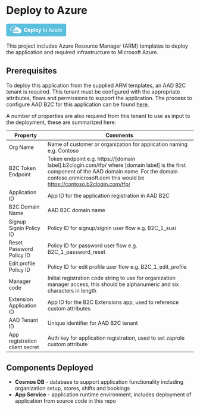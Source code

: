 # Deploy to Azure

<a href="https://portal.azure.com/#create/Microsoft.Template/uri/https%3A%2F%2Fraw.githubusercontent.com%2Fmicrosoft%2FProject-Zap%2Fmaster%2Ftemplates%2Fazuredeploy.json" target="_blank">
<img src="../images/deploytoazure.png"/>
</a>

This project includes Azure Resource Manager (ARM) templates to deploy the application and required infrastructure to Microsoft Azure.

## Prerequisites

To deploy this application from the supplied ARM templates, an AAD B2C tenant is required.  This tenant must be configured with the appropriate attributes, flows and permissions to support the application.  The process to configure AAD B2C for this application can be found [here](./setupb2c.md).

A number of properties are also required from this tenant to use as input to the deployment, these are summarized here:

| Property | Comments |
|----------|----------|
| Org Name | Name of customer or organization for application naming e.g. Contoso |
| B2C Token Endpoint | Token endpoint e.g. https://[domain label].b2clogin.com/tfp/ where [domain label] is the first component of the AAD domain name.  For the domain contoso.onmicrosoft.com this would be https://contoso.b2clogin.com/tfp/ |
|Application ID | App ID for the application registration in AAD B2C |
| B2C Domain Name | AAD B2C domain name |
| Signup Signin Policy ID | Policy ID for signup/signin user flow e.g. B2C_1_susi |
| Reset Password Policy ID | Policy ID for password user flow e.g. B2C_1_password_reset |
| Edit profile Policy ID | Policy ID for edit profile user flow e.g. B2C_1_edit_profile |
| Manager code | Initial registration code string to use for organization manager access, this should be alphanumeric and six characters in length |
| Extension Application ID | App ID for the B2C Extensions app, used to reference custom attributes |
| AAD Tenant ID | Unique identifier for AAD B2C tenant |
| App registration client secret | Auth key for application registration, used to set zaprole custom attribute |


## Components Deployed

* **Cosmos DB** - database to support application functionality including organization setup, stores, shifts and bookings
* **App Service** - application runtime environment, includes deployment of application from source code in this repo